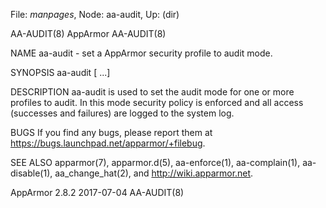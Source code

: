 File: *manpages*,  Node: aa-audit,  Up: (dir)

AA-AUDIT(8)                        AppArmor                        AA-AUDIT(8)



NAME
       aa-audit - set a AppArmor security profile to audit mode.

SYNOPSIS
       aa-audit <executable> [<executable> ...]

DESCRIPTION
       aa-audit is used to set the audit mode for one or more profiles to
       audit.  In this mode security policy is enforced and all access
       (successes and failures) are logged to the system log.

BUGS
       If you find any bugs, please report them at
       <https://bugs.launchpad.net/apparmor/+filebug>.

SEE ALSO
       apparmor(7), apparmor.d(5), aa-enforce(1), aa-complain(1),
       aa-disable(1), aa_change_hat(2), and <http://wiki.apparmor.net>.



AppArmor 2.8.2                    2017-07-04                       AA-AUDIT(8)
